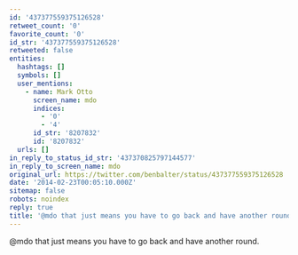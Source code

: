 ```yaml
---
id: '437377559375126528'
retweet_count: '0'
favorite_count: '0'
id_str: '437377559375126528'
retweeted: false
entities:
  hashtags: []
  symbols: []
  user_mentions:
    - name: Mark Otto
      screen_name: mdo
      indices:
        - '0'
        - '4'
      id_str: '8207832'
      id: '8207832'
  urls: []
in_reply_to_status_id_str: '437370825797144577'
in_reply_to_screen_name: mdo
original_url: https://twitter.com/benbalter/status/437377559375126528
date: '2014-02-23T00:05:10.000Z'
sitemap: false
robots: noindex
reply: true
title: '@mdo that just means you have to go back and have another round.'
---
```


@mdo that just means you have to go back and have another round.